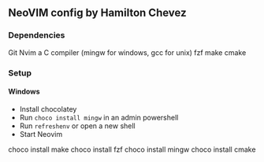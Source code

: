 ## NeoVIM config by Hamilton Chevez

### Dependencies
Git
Nvim
a C compiler (mingw for windows, gcc for unix)
fzf
make
cmake


### Setup
#### Windows
- Install chocolatey
- Run `choco install mingw` in an admin powershell
- Run `refreshenv` or open a new shell
- Start Neovim

choco install make
choco install fzf
choco install mingw
choco install cmake
